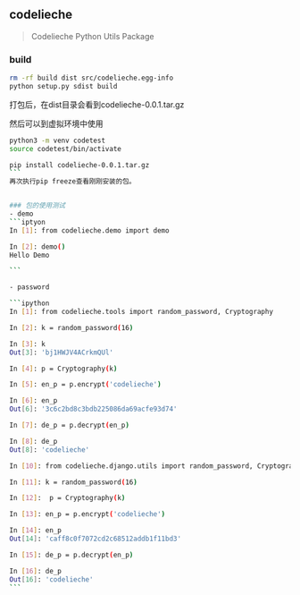 ## codelieche

> Codelieche Python Utils Package


### build

```bash
rm -rf build dist src/codelieche.egg-info
python setup.py sdist build
```
打包后，在dist目录会看到codelieche-0.0.1.tar.gz

然后可以到虚拟环境中使用
````bash
python3 -m venv codetest
source codetest/bin/activate

pip install codelieche-0.0.1.tar.gz
```
再次执行pip freeze查看刚刚安装的包。


### 包的使用测试
- demo
```iptyon
In [1]: from codelieche.demo import demo

In [2]: demo()
Hello Demo

```

- password

```ipython
In [1]: from codelieche.tools import random_password, Cryptography

In [2]: k = random_password(16)

In [3]: k
Out[3]: 'bj1HWJV4ACrkmQUl'

In [4]: p = Cryptography(k)

In [5]: en_p = p.encrypt('codelieche')

In [6]: en_p
Out[6]: '3c6c2bd8c3bdb225086da69acfe93d74'

In [7]: de_p = p.decrypt(en_p)

In [8]: de_p
Out[8]: 'codelieche'

In [10]: from codelieche.django.utils import random_password, Cryptography

In [11]: k = random_password(16)

In [12]:  p = Cryptography(k)

In [13]: en_p = p.encrypt('codelieche')

In [14]: en_p
Out[14]: 'caff8c0f7072cd2c68512addb1f11bd3'

In [15]: de_p = p.decrypt(en_p)

In [16]: de_p
Out[16]: 'codelieche'
```

